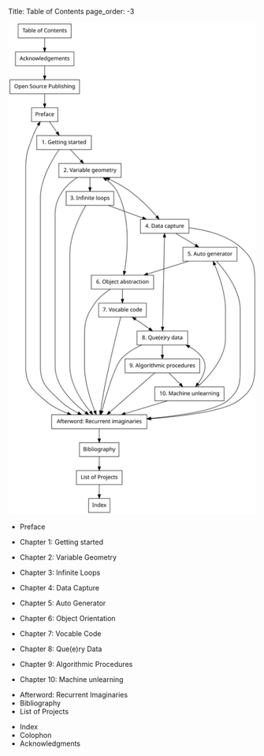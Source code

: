 Title: Table of Contents
page_order: -3

![](TOC.svg)

- Preface
<!--* What kind of book is this?-->
<!--* So why aesthetic programming?-->
<!--* And software studies?-->
<!--* Open publishing-->
<!--* Flow of contents-->
<!--* The book object-->
- Chapter 1: Getting started
<!--* setup()-->
<!--* start()-->
<!--* Working environment:-->
   <!--* p5.js-->
   <!--* Code editor-->
<!--* My first program-->
<!--* Exercise in class-->
  <!--* Reading the web console "Hello World"-->
<!--* Reading the reference guide-->
<!--* Git-->
<!--* While()-->
<!--* MiniX: RunMe and ReadMe-->
<!--* Required reading-->
<!--* Further reading-->
- Chapter 2: Variable Geometry
<!--* setup()-->
<!--* start()-->
<!--* Source code-->
<!--* Coordinates-->
<!--* Exercise in class-->
<!--* Variables-->
  <!--* Why use variables-->
<!--* Other functions-->
<!--* Conditional structures-->
  <!--* Relational operators-->
<!--* Basic arithmetic operators-->
<!--* Discussion in class-->
<!--* While()-->
<!--* MiniX: Geometric emoji-->
<!--* Required reading-->
<!--* Further reading-->
- Chapter 3: Infinite Loops
<!--* setup()-->
<!--* start()-->
<!--* Exercise in class (Decode)-->
<!--* Source code-->
<!--* Function-->
<!--* Exercise in class-->
<!--* Transform-->
  <!--* push() and pop()-->
<!--* Exercise in class  -->
<!--* Asterisk Painting-->
  <!--* Source code-->
<!--* Exercise in class-->
<!--* Arrays-->
<!--* Conditional statements-->
<!--* Loops-->
<!--* While()-->
<!--* MiniX: Designing a throbber-->
<!--* Required reading-->
<!--* Further reading-->
- Chapter 4: Data Capture
<!--* setup()-->
<!--* start()-->
<!--* Exercise in class (Decode)-->
<!--* Source code-->
<!--* DOM elements: creating and styling a button-->
<!--* Mouse capture-->
<!--* Keyboard capture-->
<!--* Audio capture-->
<!--* Face tracker-->
<!--* Exercise in class-->
<!--* The concept of capture-->
  <!--* Web analytics and heatmap-->
  <!--* Form elements-->
  <!--* Metrics of likes-->
  <!--* Voice and audio data-->
  <!--* Health tracker-->
<!--* While()-->
<!--* MiniX: Capture all-->
<!--* Required reading-->
<!--* Further reading-->
- Chapter 5: Auto Generator
<!--* setup()-->
<!--* start()-->
<!--* Exercise in class (10 PRINT)-->
<!--* Langton's Ant-->
  <!--* Source code (Langton's Ant)-->
  <!--* Reading Langton's Ant-->
<!--* Two-dimensional arrays & nested for-Loops-->
<!--* Exercise in class-->
<!--* While()-->
<!--* MiniX: A generative program-->
<!--* Required reading-->
<!--* Further reading-->
- Chapter 6: Object Orientation
<!--* setup()-->
<!--* start()-->
<!--* Exercise in class (Decode)-->
<!--* Source code-->
<!--* Class-->
<!--* Objects-->
<!--* Class-Object creation-->
<!--* Exercise in class-->
<!--* Further notes-->
<!--* While()-->
<!--* MiniX: Games with objects-->
<!--* Required reading-->
<!--* Further reading-->
- Chapter 7: Vocable Code
<!--* setup()-->
<!--* start()-->
<!--* Exercise in class (Decode)-->
<!--* Texuality-->
  <!--* Type-->
<!--* Conditional structure-->
<!--* JSON-->
<!--* Source Code-->
<!--* Exercise in class-->
<!--* While()-->
<!--* MiniX: E-lit-->
<!--* Required reading-->
<!--* Further reading-->
- Chapter 8: Que(e)ry Data
<!--* setup()-->
<!--* start()-->
<!--* Exercise in class-->
<!--* Image processing: fetching, loading and display-->
<!--* Source code-->
<!--* Exercise: Accessing web APIs (step by step)-->
<!--* APIs-->
  <!--* Que(e)rying data-->
<!--* Exercise in class-->
<!--* LoadPixels()-->
<!--* Different types of errors-->
<!--* While()-->
<!--* MiniX: Working with APIs (in a group)-->
<!--* Required reading-->
<!--* Further reading-->
- Chapter 9: Algorithmic Procedures
<!--* setup()-->
<!--* start()-->
<!--* Discussion in class-->
<!--* Exercise in class-->
<!--* Flowcharts-->
<!--* Exercise in class-->
<!--* Flowcharts as an artistic medium-->
<!--* While()-->
<!--* MiniX: Flowcharts-->
<!--* Required reading-->
<!--* Further reading-->
- Chapter 10: Machine unlearning
<!--* setup()-->
<!--* start()-->
<!--* Between input and output-->
<!--* Exercise in class-->
<!--* Learning algorithms-->
<!--* ml5.js library-->
<!--* Source code-->
  <!--* Reading Auto Chapter Generator-->
<!--* Exercise in class-->
<!--* While()-->
<!--* MiniX: Final project-->
<!--* Required reading-->
<!--* Further reading-->
- Afterword: Recurrent Imaginaries
- Bibliography
- List of Projects
<!--- Showcase (*only available on web version*)-->
- Index
- Colophon
- Acknowledgments



